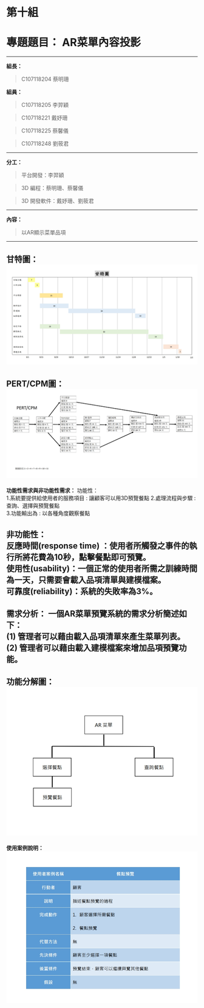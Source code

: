 # 第十組

# 專題題目： AR菜單內容投影
---
 **組長：**
> C107118204 蔡明珊 

 **組員：**
> C107118205 李羿穎

> C107118221 戴妤珊

> C107118225 蔡馨儀

> C107118248 劉筱君
---
**分工：**
> 平台開發：李羿穎

> 3D 編程：蔡明珊、蔡馨儀

> 3D 開發軟件：戴妤珊、劉筱君
---
**內容：**
> 以AR顯示菜單品項
---
**甘特圖：**
![](甘特圖.jpg "甘特圖")
---
**PERT/CPM圖：**
![](pert.jpg "PERT/CPM圖")
----
**功能性需求與非功能性需求：** 
功能性：  
1.系統要提供給使用者的服務項目 : 讓顧客可以用3D預覽餐點 
2.處理流程與步驟 : 查詢、選擇與預覽餐點  
3.功能輸出為 : 以各種角度觀察餐點 

非功能性：   
反應時間(response time) ：使用者所觸發之事件的執行所將花費為10秒，點擊餐點即可預覽。   
使用性(usability)：一個正常的使用者所需之訓練時間為一天，只需要會載入品項清單與建模檔案。  
可靠度(reliability)：系統的失敗率為3%。   
----
**需求分析：** 
一個AR菜單預覽系統的需求分析簡述如下：  
(1) 管理者可以藉由載入品項清單來產生菜單列表。 
(2) 管理者可以藉由載入建模檔案來增加品項預覽功能。 
----
**功能分解圖：**  
![](功能分解圖.jpg "功能分解圖")
----
**使用案例說明：** 
![](使用案例說明.jpg "使用案例說明")
